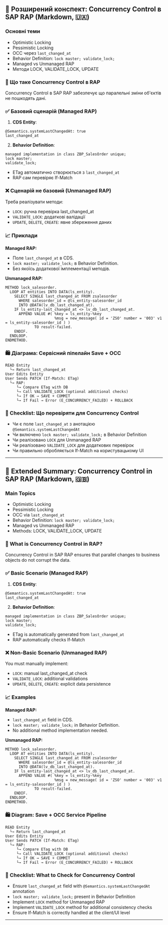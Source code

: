 ## 📅 Розширений конспект: Concurrency Control в SAP RAP (Markdown, 🇺🇦)

### Основні теми
- Optimistic Locking
- Pessimistic Locking
- OCC через `last_changed_at`
- Behavior Definition: `lock master; validate_lock;`
- Managed vs Unmanaged RAP
- Методи LOCK, VALIDATE_LOCK, UPDATE

### 🔄 Що таке Concurrency Control в RAP
Concurrency Control в SAP RAP забезпечує що паралельні зміни об'єктів не пошкодять дані.

### ✅ Базовий сценарій (Managed RAP)

1. **CDS Entity**:
```abap
@Semantics.systemLastChangedAt: true
last_changed_at
```

2. **Behavior Definition**:
```abap
managed implementation in class ZBP_SalesOrder unique;
lock master;
validate_lock;
```

- ETag автоматично створюється з `last_changed_at`
- RAP сам перевіряє If-Match

### ❌ Сценарій не базовий (Unmanaged RAP)

Треба реалізувати методи:

- `LOCK`: ручна перевірка last_changed_at
- `VALIDATE_LOCK`: додаткові валідації
- `UPDATE`, `DELETE`, `CREATE`: явне збереження даних

### 📈 Приклади

**Managed RAP:**
- Поле `last_changed_at` в CDS.
- `lock master; validate_lock;` в Behavior Definition.
- Без якоїсь додаткової імплементації методів.

**Unmanaged RAP:**
```abap
METHOD lock_salesorder.
  LOOP AT entities INTO DATA(ls_entity).
    SELECT SINGLE last_changed_at FROM zsalesorder
      WHERE salesorder_id = @ls_entity-salesorder_id
      INTO @DATA(lv_db_last_changed_at).
    IF ls_entity-last_changed_at <> lv_db_last_changed_at.
      APPEND VALUE #( %key = ls_entity-%key
                      %msg = new_message( id = 'ZSO' number = '003' v1 = ls_entity-salesorder_id ) )
             TO result-failed.
    ENDIF.
  ENDLOOP.
ENDMETHOD.
```

### 🛍️ Діаграма: Сервісний піпелайн Save + OCC

```plaintext
READ Entity
  └→ Return last_changed_at
User Edits Entity
User Sends PATCH (If-Match: ETag)
  └→ RAP:
     └→ Compare ETag with DB
     └→ Call VALIDATE_LOCK (optional additional checks)
     └→ If OK → SAVE + COMMIT
     └→ If Fail → Error (E_CONCURRENCY_FAILED) + ROLLBACK
```

### 🔢 Checklist: Що перевіряти для Concurrency Control
- Чи є поле `last_changed_at` з анотацією `@Semantics.systemLastChangedAt`
- Чи включено `lock master; validate_lock;` в Behavior Definition
- Чи реалізовано `LOCK` для Unmanaged RAP
- Чи реалізовано `VALIDATE_LOCK` для додаткових перевірок
- Чи правильно обробляється If-Match на користувацькому UI

---

## 📅 Extended Summary: Concurrency Control in SAP RAP (Markdown, 🇬🇧)

### Main Topics
- Optimistic Locking
- Pessimistic Locking
- OCC via `last_changed_at`
- Behavior Definition: `lock master; validate_lock;`
- Managed vs Unmanaged RAP
- Methods: LOCK, VALIDATE_LOCK, UPDATE

### 🔄 What is Concurrency Control in RAP?
Concurrency Control in SAP RAP ensures that parallel changes to business objects do not corrupt the data.

### ✅ Basic Scenario (Managed RAP)

1. **CDS Entity**:
```abap
@Semantics.systemLastChangedAt: true
last_changed_at
```

2. **Behavior Definition**:
```abap
managed implementation in class ZBP_SalesOrder unique;
lock master;
validate_lock;
```

- ETag is automatically generated from `last_changed_at`
- RAP automatically checks If-Match

### ❌ Non-Basic Scenario (Unmanaged RAP)

You must manually implement:

- `LOCK`: manual last_changed_at check
- `VALIDATE_LOCK`: additional validations
- `UPDATE`, `DELETE`, `CREATE`: explicit data persistence

### 📈 Examples

**Managed RAP:**
- `last_changed_at` field in CDS.
- `lock master; validate_lock;` in Behavior Definition.
- No additional method implementation needed.

**Unmanaged RAP:**
```abap
METHOD lock_salesorder.
  LOOP AT entities INTO DATA(ls_entity).
    SELECT SINGLE last_changed_at FROM zsalesorder
      WHERE salesorder_id = @ls_entity-salesorder_id
      INTO @DATA(lv_db_last_changed_at).
    IF ls_entity-last_changed_at <> lv_db_last_changed_at.
      APPEND VALUE #( %key = ls_entity-%key
                      %msg = new_message( id = 'ZSO' number = '003' v1 = ls_entity-salesorder_id ) )
             TO result-failed.
    ENDIF.
  ENDLOOP.
ENDMETHOD.
```

### 🛍️ Diagram: Save + OCC Service Pipeline

```plaintext
READ Entity
  └→ Return last_changed_at
User Edits Entity
User Sends PATCH (If-Match: ETag)
  └→ RAP:
     └→ Compare ETag with DB
     └→ Call VALIDATE_LOCK (optional additional checks)
     └→ If OK → SAVE + COMMIT
     └→ If Fail → Error (E_CONCURRENCY_FAILED) + ROLLBACK
```

### 🔢 Checklist: What to Check for Concurrency Control
- Ensure `last_changed_at` field with `@Semantics.systemLastChangedAt` annotation
- `lock master; validate_lock;` present in Behavior Definition
- Implement `LOCK` method for Unmanaged RAP
- Implement `VALIDATE_LOCK` method for additional consistency checks
- Ensure If-Match is correctly handled at the client/UI level

---

